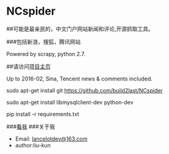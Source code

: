# NCspider  

##可能是最亲民的，中文门户网站新闻和评论,开源抓取工具。

###包括新浪，搜狐，腾讯网站

Powered by scrapy, python 2.7.  

##请访问[项目主页](http://build2last.github.io/NCspider)

Up to 2016-02, Sina, Tencent news & comments included.

sudo apt-get install git  https://github.com/build2last/NCspider

sudo apt-get install libmysqlclient-dev python-dev

pip install -r requirements.txt

###[看我](http://build2last.github.io/)
###关于我
 * Email: lancelotdev@163.com
 * author:liu-kun
